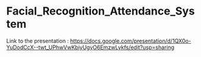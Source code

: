 # Facial_Recognition_Attendance_System

Link to the presentation : <a>https://docs.google.com/presentation/d/1QX0o-YuDodCcX--twt_UPhwVwKbiyUgyO6EmzwLykfs/edit?usp=sharing</a>
